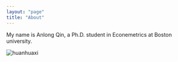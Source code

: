 ```yaml
---
layout: "page"
title: "About"
---
```


My name is Anlong Qin, a Ph.D. student in Econemetrics at Boston university.

![huanhuaxi]({{site.baseurl}}/https://drive.google.com/drive/folders/1EKOChL94ai78iX-fPC0n_kpXypJNfQlx?usp=sharing)
